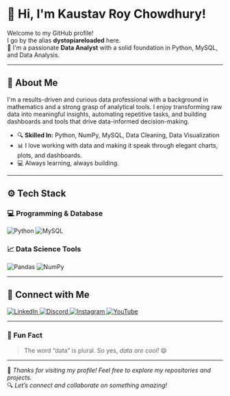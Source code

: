 # 👋 Hi, I'm Kaustav Roy Chowdhury!

Welcome to my GitHub profile!  
I go by the alias **dystopiareloaded** here.  
🎯 I'm a passionate **Data Analyst** with a solid foundation in Python, MySQL, and Data Analysis.

---

## 🧠 About Me

I'm a results-driven and curious data professional with a background in mathematics and a strong grasp of analytical tools. I enjoy transforming raw data into meaningful insights, automating repetitive tasks, and building dashboards and tools that drive data-informed decision-making.

- 🔍 **Skilled In:** Python, NumPy, MySQL, Data Cleaning, Data Visualization  
- 📊 I love working with data and making it speak through elegant charts, plots, and dashboards.  
- 💻 Always learning, always building.

---

## ⚙️ Tech Stack

### 💻 Programming & Database

<p align="left">
  <img src="https://img.shields.io/badge/Python-3776AB?style=for-the-badge&logo=python&logoColor=white" alt="Python">
  <img src="https://img.shields.io/badge/MySQL-4479A1?style=for-the-badge&logo=mysql&logoColor=white" alt="MySQL">
</p>

### 📈 Data Science Tools

<p align="left">
  <img src="https://img.shields.io/badge/Pandas-150458?style=for-the-badge&logo=pandas&logoColor=white" alt="Pandas">
  <img src="https://img.shields.io/badge/NumPy-013243?style=for-the-badge&logo=numpy&logoColor=white" alt="NumPy">
</p>

---

## 🔗 Connect with Me

<p align="left">
  <a href="https://www.linkedin.com/in/kaustavroychowdhury" target="_blank">
    <img src="https://img.shields.io/badge/LinkedIn-%230077B5.svg?style=for-the-badge&logo=linkedin&logoColor=white" alt="LinkedIn">
  </a>
  <a href="https://discord.com" target="_blank">
    <img src="https://img.shields.io/badge/Discord-5865F2?style=for-the-badge&logo=discord&logoColor=white" alt="Discord">
  </a>
  <a href="https://instagram.com" target="_blank">
    <img src="https://img.shields.io/badge/Instagram-E4405F?style=for-the-badge&logo=instagram&logoColor=white" alt="Instagram">
  </a>
  <a href="https://youtube.com" target="_blank">
    <img src="https://img.shields.io/badge/YouTube-FF0000?style=for-the-badge&logo=youtube&logoColor=white" alt="YouTube">
  </a>
</p>

---

### 🚀 Fun Fact

> The word “data” is plural. So yes, *data are cool!* 😄

---

🌟 _Thanks for visiting my profile! Feel free to explore my repositories and projects._  
🔍 _Let’s connect and collaborate on something amazing!_


